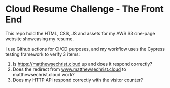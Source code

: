 # Cloud Resume Challenge - The Front End
This repo hold the HTML, CSS, JS and assets for my AWS S3 one-page website showcasing my resume.

I use Github actions for CI/CD purposes, and my workflow uses the Cypress testing framework to verify 3 items:
 1. Is https://matthewsechrist.cloud up and does it respond correctly?
 2. Does the redirect from www.matthewsechrist.cloud to matthewsechrist.cloud work?
 3. Does my HTTP API respond correctly with the visitor counter?  
